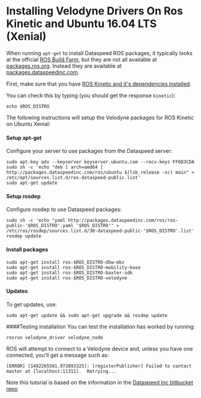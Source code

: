 # Installing Velodyne Drivers On Ros Kinetic and Ubuntu 16.04 LTS (Xenial)

When running `apt-get` to install Dataspeed ROS packages, it typically looks at the official [ROS Build Farm](http://wiki.ros.org/buildfarm), but they are not all available at [packages.ros.org](http://packages.ros.org/).
Instead they are available at [packages.dataspeedinc.com](http://packages.dataspeedinc.com/).

First, make sure that you have [ROS Kinetic and it's dependencies installed](http://wiki.ros.org/kinetic/Installation/Ubuntu).

You can check this by typing (you should get the response `kinetic`):

```
echo $ROS_DISTRO
```

The following instructions will setup the Velodyne packages for ROS Kinetic on Ubuntu Xenial:

#### Setup apt-get

Configure your server to use packages from the Dataspeed server:

```
sudo apt-key adv --keyserver keyserver.ubuntu.com --recv-keys FF6D3CDA
sudo sh -c 'echo "deb [ arch=amd64 ] http://packages.dataspeedinc.com/ros/ubuntu $(lsb_release -sc) main" > /etc/apt/sources.list.d/ros-dataspeed-public.list'
sudo apt-get update
```

#### Setup rosdep

Configure rosdep to use Dataspeed packages:

```
sudo sh -c 'echo "yaml http://packages.dataspeedinc.com/ros/ros-public-'$ROS_DISTRO'.yaml '$ROS_DISTRO'" > /etc/ros/rosdep/sources.list.d/30-dataspeed-public-'$ROS_DISTRO'.list'
rosdep update
```

#### Install packages
```
sudo apt-get install ros-$ROS_DISTRO-dbw-mkz
sudo apt-get install ros-$ROS_DISTRO-mobility-base
sudo apt-get install ros-$ROS_DISTRO-baxter-sdk
sudo apt-get install ros-$ROS_DISTRO-velodyne
```

#### Updates
To get updates, use:
```
sudo apt-get update && sudo apt-get upgrade && rosdep update
```

####Testing installation
You can test the installation has worked by running:
```
rosrun velodyne_driver velodyne_node
```
ROS will attempt to connect to a Velodyne device and, unless you have one connected, you'll get a message such as:
```
[ERROR] [1492265581.973893325]: [registerPublisher] Failed to contact master at [localhost:11311].  Retrying...
```

Note this tutorial is based on the information in the [Dataspeed Inc bitbucket repo](https://bitbucket.org/DataspeedInc/ros_binaries)

